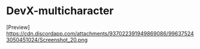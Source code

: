 # DevX-multicharacter
[Preview] https://cdn.discordapp.com/attachments/937022391949869086/996375243050451024/Screenshot_20.png
